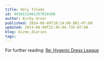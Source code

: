 ```yaml
---
title: Holy Toledo
id: 4910111461357810108
author: Kirby Urner
published: 2014-08-09T10:14:00.001-07:00
updated: 2014-08-09T22:45:04.735-07:00
blog: bizmo_diaries
tags: 
---
```


[](https://www.flickr.com/photos/kirbyurner/14815127846)

[](https://www.flickr.com/photos/kirbyurner/14651394009)

[](https://www.flickr.com/photos/kirbyurner/14651392417)

[](https://www.flickr.com/photos/kirbyurner/14834942531)

For further reading:
[Re: Hygenic Dress League](http://multimedia.detnews.com/pix/photogalleries/newsgallery/hygenicdressleague_092911/)
